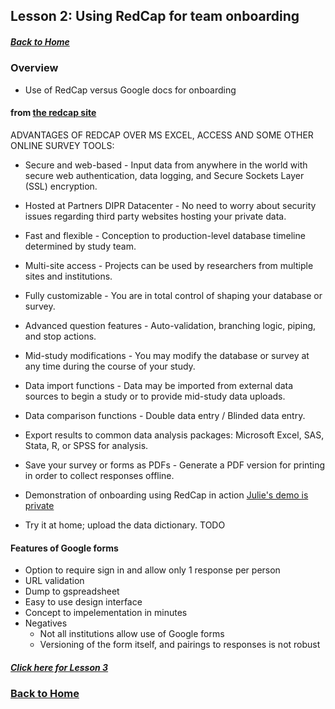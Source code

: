 ## Lesson 2: Using RedCap for team onboarding
##### [Back to Home](../index.md)

### Overview

- Use of RedCap versus Google docs for onboarding

#### from [the redcap site](https://rc.partners.org/research-apps-and-services/collect-data)

ADVANTAGES OF REDCAP OVER MS EXCEL, ACCESS AND SOME OTHER ONLINE SURVEY TOOLS:
- Secure and web-based - Input data from anywhere in the world with secure web authentication, data logging, and Secure Sockets Layer (SSL) encryption.
- Hosted at Partners DIPR Datacenter - No need to worry about security issues regarding third party websites hosting your private data.
- Fast and flexible - Conception to production-level database timeline determined by study team.
- Multi-site access - Projects can be used by researchers from multiple sites and institutions.
- Fully customizable - You are in total control of shaping your database or survey.
- Advanced question features - Auto-validation, branching logic, piping, and stop actions.
- Mid-study modifications - You may modify the database or survey at any time during the course of your study.
- Data import functions - Data may be imported from external data sources to begin a study or to provide mid-study data uploads.
- Data comparison functions - Double data entry / Blinded data entry.
- Export results to common data analysis packages: Microsoft Excel, SAS, Stata, R, or SPSS for analysis.
- Save your survey or forms as PDFs - Generate a PDF version for printing in order to collect responses offline.

- Demonstration of onboarding using RedCap in action [Julie's demo is private](https://redcap-dev.cgrb.oregonstate.edu/redcap_v8.7.1/Logging/index.php?pid=13)
- Try it at home; upload the data dictionary. TODO

#### Features of Google forms
- Option to require sign in and allow only 1 response per person
- URL validation
- Dump to gspreadsheet
- Easy to use design interface
- Concept to impelementation in minutes
- Negatives
  - Not all institutions allow use of Google forms
  - Versioning of the form itself, and pairings to responses is not robust

##### [Click here for Lesson 3](https://data2health.github.io/mtip-tutorial/lessons/Lesson3.html)
### [Back to Home](../index)
